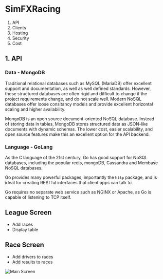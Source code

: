# SimFXRacing
1. API
2. Clients
3. Hosting
4. Security
5. Cost

## 1. API
### Data - MongoDB
Traditional relational databases such as MySQL (MariaDB) offer excellent support and documentation, as well as well defined standards.  However, these structured databases are often rigid and difficult to change if the project requirements change, and do not scale well.  Modern NoSQL databases offer loose consitancy models and provide excellent horizontal scaling and higher availability.

MongoDB is an open source document-oriented NoSQL database.  Instead of storing data in tables, MongoDB stores structured data as JSON-like documents with dynamic schemas.  The lower cost, easier scalability, and open source features make this an excellent option for the API backend.

### Language - GoLang
As the C language of the 21st century, Go has good support for NoSQL databases, including the popular redis, mongoDB, Cassandra and Membase NoSQL databases.  

Go provides many powerful packages, importantly the `http` package, and is ideal for creating RESTful interfaces that client apps can talk to.

Go requires no separate web service such as NGINX or Apache, as Go is capable of listening to TCP itself.

## League Screen
* Add races
* Display table

## Race Screen
* Add drivers to races
* Add results to races

![Main Screen](https://i.imgur.com/h3QqFJt.png)
